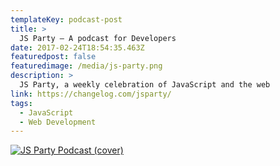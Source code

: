 ```yaml
---
templateKey: podcast-post
title: >
  JS Party — A podcast for Developers
date: 2017-02-24T18:54:35.463Z
featuredpost: false
featuredimage: /media/js-party.png
description: >
  JS Party, a weekly celebration of JavaScript and the web
link: https://changelog.com/jsparty/
tags:
  - JavaScript
  - Web Development
---
```


[![JS Party Podcast (cover)](/media/media/js-party.png)](https://changelog.com/jsparty/ "Go to JS Party's Podcast website")
